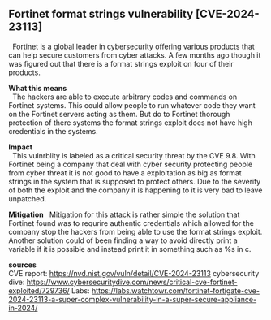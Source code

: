 ## Fortinet format strings vulnerability [CVE-2024-23113] 
&nbsp; Fortinet is a global leader in cybersecurity offering various products that can help secure customers from cyber attacks. A few months ago though it was figured out that there is a format strings exploit on four of their products.

**What this means**  
&nbsp; The hackers are able to execute arbitrary codes and commands on Fortinet systems. This could allow people to run whatever code they want on the Fortinet servers acting as them. But do to Fortinet thorough protection of there systems the format strings exploit does not have high credentials in the systems.

**Impact**  
&nbsp; This vulnrblity is labeled as a critical security threat by the CVE 9.8. With Fortinet being a company that deal with cyber security protecting people from cyber threat it is not good to have a exploitation as big as format strings in the system that is supposed to protect others. Due to the severity of both the exploit and the company it is happening to it is very bad to leave unpatched.

**Mitigation**
&nbsp; Mitigation for this attack is rather simple the solution that Fortinet found was to requrire authentic credentials which allowed for the company stop the hackers from being able to use the format strings exploit. Another solution could of been finding a way to avoid directly print a variable if it is possible and instead print it in something such as %s in c.

**sources**  
CVE report: https://nvd.nist.gov/vuln/detail/CVE-2024-23113 
cybersecurity dive: https://www.cybersecuritydive.com/news/critical-cve-fortinet-exploited/729736/
Labs: https://labs.watchtowr.com/fortinet-fortigate-cve-2024-23113-a-super-complex-vulnerability-in-a-super-secure-appliance-in-2024/

